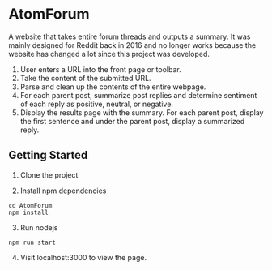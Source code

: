 # AtomForum

A website that takes entire forum threads and outputs a summary. It was mainly designed for Reddit back in 2016 and no longer works because the website has changed a lot since this project was developed.

1. User enters a URL into the front page or toolbar.
2. Take the content of the submitted URL.
3. Parse and clean up the contents of the entire webpage.
4. For each parent post, summarize post replies and determine sentiment of each reply as positive, neutral, or negative.
5. Display the results page with the summary. For each parent post, display the first sentence and under the parent post, display a summarized reply.

## Getting Started

1. Clone the project

2. Install npm dependencies
```
cd AtomForum
npm install
```

3. Run nodejs
```
npm run start
```

4. Visit localhost:3000 to view the page.

